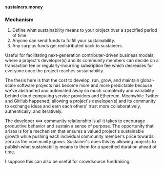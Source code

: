 #### sustainers.money

### Mechanism

1. Define what sustainability means to your project over a specified period of time.
2. Anyone can send funds to fulfill your sustainability.
3. Any surplus funds get redistributed back to sustainers.

Useful for facilitating next-generation contributer-driven business models, where a project's developer(s) and its community members can decide on a transaction fee or regularly-incurring subsription fee which decreases for everyone once the project reaches sustainability.

The thesis here is that the cost to develop, run, grow, and maintain global-scale software projects has become more and more predictable because we've abstracted and automated away so much complexity and variability behind cloud computing service providers and Ethereum. Meanwhile Twitter and GitHub happened, allowing a project's developer(s) and its community to exchange ideas and earn each others' trust more collaboratively, authentically, and iteratively. 

The developer <==> community relationship is all it takes to encourage productive behavior and sustain a sense of purpose. The opportunity that arises is for a mechanism that ensures a valued project's sustainable growth while pushing each individual community member's price towards zero as the community grows. Sustainer's does this by allowing projects to publish what sustainability means to them for a specified duration ahead of time.



I suppose this can also be useful for crowdsource fundraising.